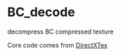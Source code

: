 # BC_decode
decompress BC compressed texture

Core code comes from [DirectXTex](https://github.com/microsoft/DirectXTex)